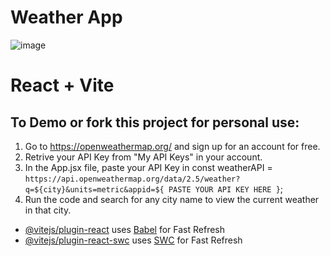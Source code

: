 
# Weather App
![image](https://github.com/YewKheng/weather-app/assets/144677450/688b19f0-6628-46aa-8bd7-a3d773a355df)

# React + Vite

## To Demo or fork this project for personal use:

1. Go to https://openweathermap.org/ and sign up for an account for free.
2. Retrive your API Key from "My API Keys" in your account.
3. In the App.jsx file, paste your API Key in
const weatherAPI = `https://api.openweathermap.org/data/2.5/weather?q=${city}&units=metric&appid=${
		PASTE YOUR API KEY HERE
	}`;
4. Run the code and search for any city name to view the current weather in that city.



- [@vitejs/plugin-react](https://github.com/vitejs/vite-plugin-react/blob/main/packages/plugin-react/README.md) uses [Babel](https://babeljs.io/) for Fast Refresh
- [@vitejs/plugin-react-swc](https://github.com/vitejs/vite-plugin-react-swc) uses [SWC](https://swc.rs/) for Fast Refresh

